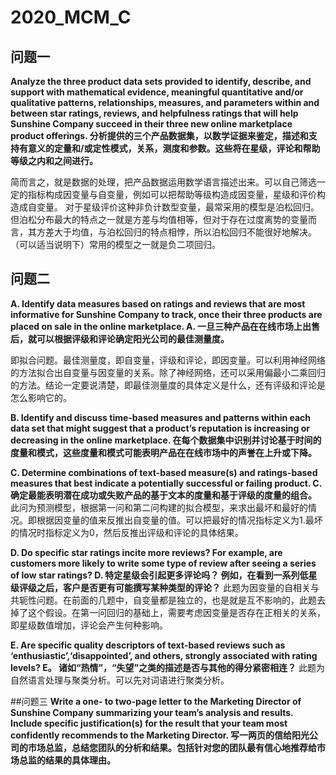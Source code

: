 # 2020_MCM_C
## 问题一
__Analyze the three product data sets provided to identify, describe, and support with mathematical evidence, meaningful quantitative and/or qualitative patterns, relationships, measures, and parameters within and between star ratings, reviews, and helpfulness ratings that will help Sunshine Company succeed in their three new online marketplace product offerings.
分析提供的三个产品数据集，以数学证据来鉴定，描述和支持有意义的定量和/或定性模式，关系，测度和参数。这些将在星级，评论和帮助等级之内和之间进行。__

简而言之，就是数据的处理，把产品数据运用数学语言描述出来。可以自己筛选一定的指标构成因变量与自变量，例如可以把帮助等级构造成因变量，星级和评价构造成自变量。
对于星级评价这种非负计数型变量，最常采用的模型是泊松回归。但泊松分布最大的特点之一就是方差与均值相等，但对于存在过度离势的变量而言，其方差大于均值，与泊松回归的特点相悖，所以泊松回归不能很好地解决。（可以适当说明下）常用的模型之一就是负二项回归。

## 问题二
__A. Identify data measures based on ratings and reviews that are most informative for Sunshine Company to track, once their three products are placed on sale in the online marketplace.
A. 一旦三种产品在在线市场上出售后，就可以根据评级和评论确定阳光公司的最佳测量度。__

即拟合问题。最佳测量度，即自变量，评级和评论，即因变量。可以利用神经网络的方法拟合出自变量与因变量的关系。除了神经网络，还可以采用偏最小二乘回归的方法。结论一定要说清楚，即最佳测量度的具体定义是什么，还有评级和评论是怎么影响它的。

__B. Identify and discuss time-based measures and patterns within each data set that might suggest that a product’s reputation is increasing or decreasing in the online marketplace.
在每个数据集中识别并讨论基于时间的度量和模式，这些度量和模式可能表明产品在在线市场中的声誉在上升或下降。__


__C. Determine combinations of text-based measure(s) and ratings-based measures that best indicate a potentially successful or failing product.
C. 确定最能表明潜在成功或失败产品的基于文本的度量和基于评级的度量的组合。__
此问为预测模型，根据第一问和第二问构建的拟合模型，来求出最坏和最好的情况。即根据因变量的值来反推出自变量的值。可以把最好的情况指标定义为1.最坏的情况时指标定义为0，然后反推出评级和评论的具体结果。

__D. Do specific star ratings incite more reviews? For example, are customers more likely to write some type of review after seeing a series of low star ratings?
D. 特定星级会引起更多评论吗？ 例如，在看到一系列低星级评级之后，客户是否更有可能撰写某种类型的评论？__
此题为因变量的自相关与共轭性问题。在前面的几题中，自变量都是独立的，也是就是互不影响的，此题去掉了这个假设。在第一问回归的基础上，需要考虑因变量是否存在正相关的关系，即星级数值增加，评论会产生何种影响。


__E. Are specific quality descriptors of text-based reviews such as ‘enthusiastic’,‘disappointed’, and others, strongly associated with rating levels?
 E。 诸如“热情”，“失望”之类的描述是否与其他的得分紧密相连？__
 此题为自然语言处理与聚类分析。可以先对词语进行聚类分析。
 
 ##问题三
__Write a one- to two-page letter to the Marketing Director of Sunshine Company summarizing your team’s analysis and results. Include specific justification(s) for the result that your team most confidently recommends to the Marketing Director.
写一两页的信给阳光公司的市场总监，总结您团队的分析和结果。包括针对您的团队最有信心地推荐给市场总监的结果的具体理由。__



